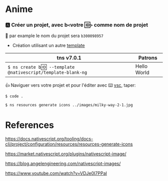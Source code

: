 # Anime


### :a: Créer un projet, avec b`<`votre :id:`>` comme nom de projet

:pushpin: par example le nom du projet sera `b300098957` 

* Création utilisant un autre [template](https://github.com/NativeScript/nativescript-app-templates)

|  tns v7.0.1                                                                  |  Patrons                          |
|------------------------------------------------------------------------------|-----------------------------------|
| `$ ns create b`:id:` --template @nativescript/template-blank-ng`             |  Hello World                      |

:+1: Naviguer vers votre projet et pour l'éditer avec :keyboard: [vsc](https://github.com/CollegeBoreal/Tutoriels/blob/master/W.Web/T.NativeScript/IDE.md), taper:

```
$ code .
```

```
$ ns resources generate icons ../images/milky-way-2-1.jpg
```

# References

https://docs.nativescript.org/tooling/docs-cli/project/configuration/resources/resources-generate-icons

https://market.nativescript.org/plugins/nativescript-image/

https://blog.angelengineering.com/nativescript-images/

https://www.youtube.com/watch?v=VDJe0I7PPaI
